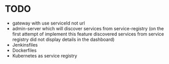 # TODO
- gateway with use serviceId not url
- admin-server which will discover services from service-registry
  (on the first attempt of implement this feature discovered services from service registry did not display details in the dashboard)
- Jenkinsfiles
- Dockerfiles
- Kubernetes as service registry